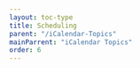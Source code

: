 ```yaml
---
layout: toc-type
title: Scheduling
parent: "/iCalendar-Topics"
mainParrent: "iCalendar Topics"
order: 6
---
```

